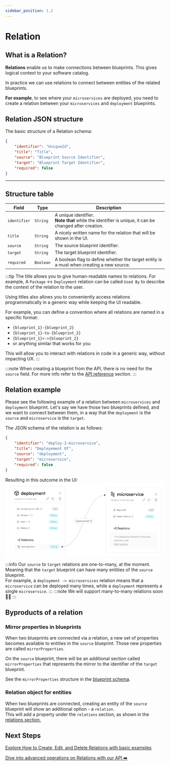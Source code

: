 ```yaml
---
sidebar_position: 1.2
---
```

# Relation

## What is a Relation?

**Relations** enable us to make connections between blueprints. This gives logical context to your software catalog.  

In practice we can use relations to connect between entities of the related blueprints.  

**For example**, to see where your `microservices` are deployed, you need to create a relation between your `microservices` and `deployment` blueprints.

## Relation JSON structure

The basic structure of a Relation schema:

```json showLineNumbers
{
    "identifier": "UniqueId",
    "title": "Title",
    "source": "Blueprint Source Identifier",
    "target": "Blueprint Target Identifier",
    "required": false
}
```

---
## Structure table
| Field | Type | Description | 
| ----------- | ----------- | ----------- | 
| `identifier` | `String` | A unique identifier. <br /> **Note that** while the identifier is unique, it can be changed after creation. |
| `title` | `String` | A nicely written name for the relation that will be shown in the UI. |
| `source` | `String` | The source blueprint identifier. |
| `target` | `String` | The target blueprint identifier. |
| `required` | `Boolean` | A boolean flag to define whether the target entity is a must when creating a new source. | 


:::tip
The title allows you to give human-readable names to relations. For example, A `Package` <-> `Deployment` relation can be called  `Used By` to describe the context of the relation to the user.

Using titles also allows you to conveniently access relations programmatically in a generic way while keeping the UI readable.

For example, you can define a convention where all relations are named in a specific format:
- `{blueprint_1}-{blueprint_2}`
- `{blueprint_1}-to-{blueprint_2}`
- `{blueprint_1}<->{blueprint_2}`
- or anything similar that works for you

This will allow you to interact with relations in code in a generic way, without impacting UX.
:::

:::note
When creating a blueprint from the API, there is no need for the `source` field. For more info refer to the [API reference](../api-reference) section.
:::


## Relation example

Please see the following example of a relation between `microservices` and `deployment` blueprint.
Let's say we have those two blueprints defined, and we want to connect between them, in a way that the `deployment` is the `source` and `microservice` is the `target`.  

The JSON schema of the relation is as follows:
```json
{
    "identifier": "deploy-2-microservice",
    "title": "Deployement Of",
    "source": "deployment",
    "target": "microservice",
    "required": false
}
```

Resulting in this outcome in the UI:
![Blueprints Graph with Relations Line](../../../static/img/platform-overview/port-components/DeployToMicroserviceRelationUI.png)

:::info
Our `source` to `target` relations are one-to-many, at the moment. Meaning that the `target` blueprint can have many entities of the `source` blueprint.  
For example, a `deployment -> microservices` relation means that a `microservice` can be deployed many times, while a `deployment` represents a single `microservice`.
:::
:::note
We will support many-to-many relations soon 🚀🤘
:::



## Byproducts of a relation

### Mirror properties in blueprints

When two blueprints are connected via a relation, a new set of properties becomes available to entities in the `source` blueprint.
Those new properties are called `mirrorProperties`.

On the `source` blueprint, there will be an additional section called `mirrorProperties` that represents the mirror to the identifier of the `target` blueprint.

See the `mirrorProperties` structure in the [blueprint schema](./blueprint#mirror-properties).

### Relation object for entities

When two blueprints are connected, creating an entity of the `source` blueprint will show an additional option - a `relation`.  
This will add a property under the `relations` section, as shown in the [relations section.](./entity#related-entities)

## Next Steps

[Explore How to Create, Edit, and Delete Relations with basic examples](../../tutorials/relation-basics.md)

[Dive into advanced operations on Relations with our API ➡️ ](../../api-reference)